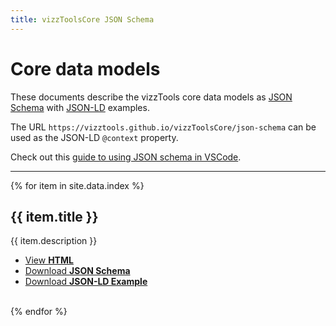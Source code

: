 ```yaml
---
title: vizzToolsCore JSON Schema
---
```


# Core data models

These documents describe the vizzTools core data models as [JSON Schema](https://json-schema.org/understanding-json-schema/) with [JSON-LD](https://json-ld.org/) examples.

The URL `https://vizztools.github.io/vizzToolsCore/json-schema` can be used as the JSON-LD `@context` property.

Check out this [guide to using JSON schema in VSCode](https://omkarmore.wordpress.com/2017/04/07/json-schema/).

---

{% for item in site.data.index %}
<h2>{{ item.title }}</h2>

{{ item.description }}

<ul>
<li><a href="json-schema/{{ item.title }}.html">View <strong>HTML</strong></a></li>
<li><a href="json-schema/{{ item.title }}.schema.json">Download <strong>JSON Schema</strong></a></li>
<li><a href="json-schema/{{ item.title }}.jsonld">Download <strong>JSON-LD Example</strong></a></li>
</ul>

<br/>
{% endfor %}
